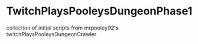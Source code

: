 # TwitchPlaysPooleysDungeonPhase1
collection of initial scripts from mrpooley92's twitchPlaysPooleysDungeonCrawler
